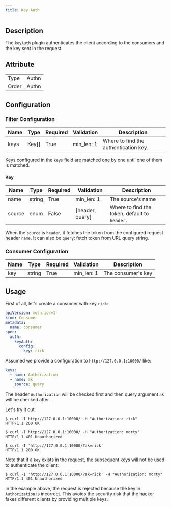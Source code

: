```yaml
---
title: Key Auth
---
```


## Description

The `keyAuth` plugin authenticates the client according to the consumers and the key sent in the request.

## Attribute

|       |       |
| ----- | ----- |
| Type  | Authn |
| Order | Authn |

## Configuration

### Filter Configuration

| Name | Type  | Required | Validation | Description                           |
| ---- | ----- | -------- | ---------- | ------------------------------------- |
| keys | Key[] | True     | min_len: 1 | Where to find the authentication key. |

Keys configured in the `keys` field are matched one by one until one of them is matched.

#### Key

| Name   | Type   | Required | Validation      | Description                                   |
| ------ | ------ | -------- | --------------- | --------------------------------------------- |
| name   | string | True     | min_len: 1      | The source's name                             |
| source | enum   | False    | [header, query] | Where to find the token, default to `header`. |

When the `source` is `header`, it fetches the token from the configured request header `name`. It can also be `query`: fetch token from URL query string.

### Consumer Configuration

| Name | Type   | Required | Validation | Description        |
| ---- | ------ | -------- | ---------- | ------------------ |
| key  | string | True     | min_len: 1 | The consumer's key |

## Usage

First of all, let's create a consumer with key `rick`:

```yaml
apiVersion: mosn.io/v1
kind: Consumer
metadata:
  name: consumer
spec:
  auth:
    keyAuth:
      config:
        key: rick
```

Assumed we provide a configuration to `http://127.0.0.1:10000/` like:

```yaml
keys:
  - name: Authorization
  - name: ak
    source: query
```

The header `Authorization` will be checked first and then query argument `ak` will be checked after.

Let's try it out:

```
$ curl -I http://127.0.0.1:10000/ -H "Authorization: rick"
HTTP/1.1 200 OK
```

```
$ curl -I http://127.0.0.1:10000/ -H "Authorization: morty"
HTTP/1.1 401 Unauthorized
```

```
$ curl -I 'http://127.0.0.1:10000/?ak=rick'
HTTP/1.1 200 OK
```

Note that if a `key` exists in the request, the subsequent keys will not be used to authenticate the client:

```
$ curl -I 'http://127.0.0.1:10000/?ak=rick' -H "Authorization: morty"
HTTP/1.1 401 Unauthorized
```

In the example above, the request is rejected because the key in `Authorization` is incorrect. This avoids the security risk that the hacker fakes different clients by providing multiple keys.